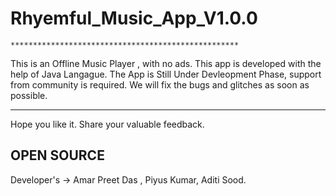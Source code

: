 # Rhyemful_Music_App_V1.0.0
    ***************************************************
This is an Offline Music Player , with no ads. This app is developed with the help of Java Langague. 
The App is Still Under Devleopment Phase, support from community is required. We will fix the bugs and glitches as soon as possible. 
   ******************************************************
   Hope you like it. Share your valuable feedback. 
     
   ## OPEN SOURCE ##
   
     
   Developer's  -> Amar Preet Das , Piyus Kumar, Aditi Sood.
